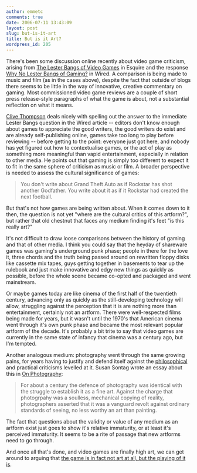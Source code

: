 ```yaml
---
author: emmetc
comments: true
date: 2006-07-11 13:43:09
layout: post
slug: but-is-it-art
title: But is it Art?
wordpress_id: 205
---
```


There's been some discussion online recently about video game criticism, arising from [The Lester Bangs of Video Games](http://www.esquire.com/cgi-bin/printtool/print.cgi?pages=1&filename=%2Ffeatures%2Farticles%2F2006%2F060610_mfe_July_06_Klosterman.html&x=41&y=14) in Esquire and the response [Why No Lester Bangs of Gaming?](http://www.wired.com/news/columns/1,71290-0.html) in Wired. A comparison is being made to music and film (as in the cases above), despite the fact that outside of blogs there seems to be little in the way of innovative, creative commentary on gaming. Most commissioned video game reviews are a couple of short press release-style paragraphs of what the game is about, not a substantial reflection on what it means.

[Clive Thompson](http://www.collisiondetection.net/) deals nicely with spelling out the answer to the immediate Lester Bangs question in the Wired article -- editors don't know enough about games to appreciate the good writers, the good writers do exist and are already self-publishing online, games take too long to play before reviewing -- before getting to the point: everyone just got here, and nobody has yet figured out how to contextualise games, or the act of play as something more meaningful than vapid entertainment, especially in relation to other media. He points out that gaming is simply too different to expect it to fit in the same sphere of criticism as music or film. A broader perspective is needed to assess the cultural significance of games:



> You don't write about Grand Theft Auto as if Rockstar has shot another Godfather. You write about it as if it Rockstar had created the next football.



But that's not how games are being written about. When it comes down to it then, the question is not yet "where are the cultural critics of this artform?", but rather that old chestnut that faces any medium finding it's feet "is this really art?"

It's not difficult to draw loose comparisons between the history of gaming and that of other media. I think you could say that the heyday of shareware games was gaming's underground punk phase; people in there for the love it, three chords and the truth being passed around on rewritten floppy disks like cassette mix tapes, guys getting together in basements to tear up the rulebook and just make innovative and edgy new things as quickly as possible, before the whole scene became co-opted and packaged and went mainstream.

Or maybe games today are like cinema of the first half of the twentieth century, advancing only as quickly as the still-developing technology will allow, struggling against the perception that it is are nothing more than entertainment, certainly not an artform. There were well-respected films being made for years, but it wasn't until the 1970's that American cinema went through it's own punk phase and became the most relevant popular artform of the decade. It's probably a bit trite to say that video games are currently in the same state of infancy that cinema was a century ago, but I'm tempted.

Another analogous medium: photography went through the same growing pains, for years having to justify and defend itself against the [philosophical](http://bid.berkeley.edu/bidclass/readings/benjamin.html) and practical criticisms levelled at it. Susan Sontag wrote an essay about this in [On Photography](http://www.susansontag.com/onphotography.htm):



> For about a century the defence of photography was identical with the struggle to establish it as a fine art. Against the charge that photogrpahy was a soulless, mechanical copying of reality, photographers asserted that it was a vanguard revolt against ordinary standards of seeing, no less worthy an art than painting.



The fact that questions about the validity or value of any medium as an artform exist just goes to show it's relative immaturity, or at least it's perceived immaturity. It seems to be a rite of passage that new artforms need to go through.

And once all that's done, and video games are finally high art, we can get around to arguing that [the game is in fact not art at all, but the playing of it is](http://en.wikipedia.org/wiki/The_Death_of_the_Author).
